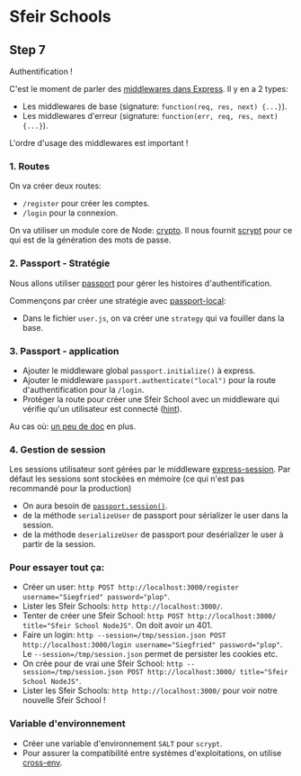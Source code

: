 # Sfeir Schools

## Step 7

Authentification !

C'est le moment de parler des [middlewares dans Express](https://expressjs.com/en/guide/using-middleware.html). Il y en a 2 types:

- Les middlewares de base (signature: `function(req, res, next) {...}`).
- Les middlewares d'erreur (signature: `function(err, req, res, next) {...}`).

L'ordre d'usage des middlewares est important !

### 1. Routes

On va créer deux routes:

- `/register` pour créer les comptes.
- `/login` pour la connexion.

On va utiliser un module core de Node: [crypto](https://nodejs.org/dist/latest-v14.x/docs/api/crypto.html). Il nous fournit [scrypt](https://nodejs.org/dist/latest-v14.x/docs/api/crypto.html#crypto_crypto_scrypt_password_salt_keylen_options_callback) pour ce qui est de la génération des mots de passe.

### 2. Passport - Stratégie

Nous allons utiliser [passport](https://www.passportjs.org/) pour gérer les histoires d'authentification.

Commençons par créer une stratégie avec [passport-local](https://www.passportjs.org/packages/passport-local/):
- Dans le fichier `user.js`, on va créer une `strategy` qui va fouiller dans la base.

### 3. Passport - application

- Ajouter le middleware global `passport.initialize()` à express.
- Ajouter le middleware `passport.authenticate("local")` pour la route d'authentification pour la `/login`.
- Protéger la route pour créer une Sfeir School avec un middleware qui vérifie qu'un utilisateur est connecté ([hint](https://github.com/jaredhanson/passport/blob/882d65e69d5b56c6b88dd0248891af9e0d80244b/lib/http/request.js#L83)).
  
Au cas où: [un peu de doc](https://github.com/jwalton/passport-api-docs) en plus.

### 4. Gestion de session

Les sessions utilisateur sont gérées par le middleware [express-session](https://github.com/expressjs/session). Par défaut les sessions sont stockées en mémoire (ce qui n'est pas recommandé pour la production)

- On aura besoin de [`passport.session()`](https://github.com/jwalton/passport-api-docs/tree/18f7336ce91f0300068c944197017c0815d71b5f#passportsessionoptions).
- de la méthode `serializeUser` de passport pour sérializer le user dans la session.
- de la méthode `deserializeUser` de passport pour desérializer le user à partir de la session.

### Pour essayer tout ça:

- Créer un user: `http POST http://localhost:3000/register username="Siegfried" password="plop"`.
- Lister les Sfeir Schools: `http http://localhost:3000/`.
- Tenter de créer une Sfeir School: `http POST http://localhost:3000/ title="Sfeir School NodeJS"`. On doit avoir un 401.
- Faire un login: `http --session=/tmp/session.json POST http://localhost:3000/login username="Siegfried" password="plop"`. Le `--session=/tmp/session.json` permet de persister les cookies etc.
- On crée pour de vrai une Sfeir School: `http --session=/tmp/session.json POST http://localhost:3000/ title="Sfeir School NodeJS"`.
- Lister les Sfeir Schools: `http http://localhost:3000/` pour voir notre nouvelle Sfeir School !

### Variable d'environnement

- Créer une variable d'environnement `SALT` pour `scrypt`.
- Pour assurer la compatibilité entre systèmes d'exploitations, on utilise [cross-env](https://www.npmjs.com/package/cross-env).
